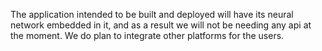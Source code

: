 The application intended to be built and deployed will have its neural network embedded
in it, and as a result we will not be needing any api at the moment. We do plan to integrate
other platforms for the users.
